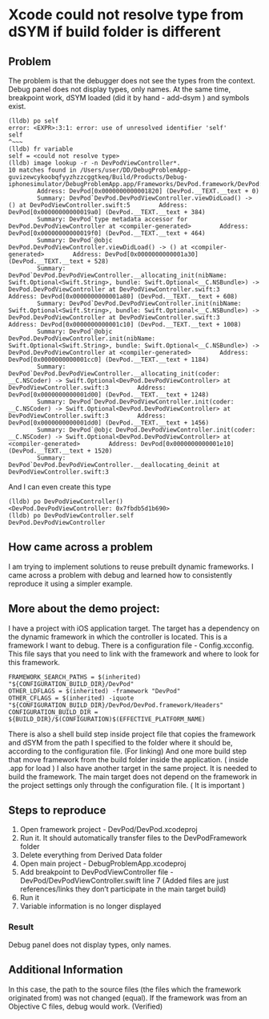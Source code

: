 # Xcode could not resolve type from dSYM if build folder is different

## Problem
The problem is that the debugger does not see the types from the context.
Debug panel does not display types, only names.
At the same time, breakpoint work, dSYM loaded (did it by hand - add-dsym ) and symbols exist.

```
(lldb) po self
error: <EXPR>:3:1: error: use of unresolved identifier 'self'
self
^~~~
(lldb) fr variable
self = <could not resolve type>
(lldb) image lookup -r -n DevPodViewController*.
10 matches found in /Users/user/DD/DebugProblemApp-guvizewcykoobqfyyzhzzcggtkeq/Build/Products/Debug-iphonesimulator/DebugProblemApp.app/Frameworks/DevPod.framework/DevPod:
        Address: DevPod[0x0000000000001820] (DevPod.__TEXT.__text + 0)
        Summary: DevPod`DevPod.DevPodViewController.viewDidLoad() -> () at DevPodViewController.swift:5        Address: DevPod[0x00000000000019a0] (DevPod.__TEXT.__text + 384)
        Summary: DevPod`type metadata accessor for DevPod.DevPodViewController at <compiler-generated>        Address: DevPod[0x00000000000019f0] (DevPod.__TEXT.__text + 464)
        Summary: DevPod`@objc DevPod.DevPodViewController.viewDidLoad() -> () at <compiler-generated>        Address: DevPod[0x0000000000001a30] (DevPod.__TEXT.__text + 528)
        Summary: DevPod`DevPod.DevPodViewController.__allocating_init(nibName: Swift.Optional<Swift.String>, bundle: Swift.Optional<__C.NSBundle>) -> DevPod.DevPodViewController at DevPodViewController.swift:3        Address: DevPod[0x0000000000001a80] (DevPod.__TEXT.__text + 608)
        Summary: DevPod`DevPod.DevPodViewController.init(nibName: Swift.Optional<Swift.String>, bundle: Swift.Optional<__C.NSBundle>) -> DevPod.DevPodViewController at DevPodViewController.swift:3        Address: DevPod[0x0000000000001c10] (DevPod.__TEXT.__text + 1008)
        Summary: DevPod`@objc DevPod.DevPodViewController.init(nibName: Swift.Optional<Swift.String>, bundle: Swift.Optional<__C.NSBundle>) -> DevPod.DevPodViewController at <compiler-generated>        Address: DevPod[0x0000000000001cc0] (DevPod.__TEXT.__text + 1184)
        Summary: DevPod`DevPod.DevPodViewController.__allocating_init(coder: __C.NSCoder) -> Swift.Optional<DevPod.DevPodViewController> at DevPodViewController.swift:3        Address: DevPod[0x0000000000001d00] (DevPod.__TEXT.__text + 1248)
        Summary: DevPod`DevPod.DevPodViewController.init(coder: __C.NSCoder) -> Swift.Optional<DevPod.DevPodViewController> at DevPodViewController.swift:3        Address: DevPod[0x0000000000001dd0] (DevPod.__TEXT.__text + 1456)
        Summary: DevPod`@objc DevPod.DevPodViewController.init(coder: __C.NSCoder) -> Swift.Optional<DevPod.DevPodViewController> at <compiler-generated>        Address: DevPod[0x0000000000001e10] (DevPod.__TEXT.__text + 1520)
        Summary: DevPod`DevPod.DevPodViewController.__deallocating_deinit at DevPodViewController.swift:3
```

And I can even create this type
```
(lldb) po DevPodViewController()
<DevPod.DevPodViewController: 0x7fbdb5d1b690>
(lldb) po DevPodViewController.self
DevPod.DevPodViewController
```

## How came across a problem
I am trying to implement solutions to reuse prebuilt dynamic frameworks.
I came across a problem with debug and learned how to consistently reproduce it using a simpler example.

## More about the demo project:
I have a project with iOS application target. 
The target has a dependency on the dynamic framework in which the controller is located. 
This is a framework I want to debug. There is a configuration file - Config.xcconfig. 
This file says that you need to link with the framework and where to look for this framework.
```
FRAMEWORK_SEARCH_PATHS = $(inherited) "${CONFIGURATION_BUILD_DIR}/DevPod"
OTHER_LDFLAGS = $(inherited) -framework "DevPod"
OTHER_CFLAGS = $(inherited) -iquote "${CONFIGURATION_BUILD_DIR}/DevPod/DevPod.framework/Headers"
CONFIGURATION_BUILD_DIR = ${BUILD_DIR}/$(CONFIGURATION)$(EFFECTIVE_PLATFORM_NAME)
```

There is also a shell build step inside project file that copies the framework and dSYM from the path I specified to the folder where it should be, according to the configuration file. (For linking)
And one more build step that move framework from the build folder inside the application. ( inside .app for load )
I also have another target in the same project. It is needed to build the framework.
The main target does not depend on the framework in the project settings only through the configuration file. ( It is important )

## Steps to reproduce
1. Open framework project - DevPod/DevPod.xcodeproj
2. Run it. It should automatically transfer files to the DevPodFramework folder
3. Delete everything from Derived Data folder
4. Open main project - DebugProblemApp.xcodeproj
5. Add breakpoint to DevPodViewController file - DevPod/DevPodViewController.swift line 7 (Added files are just references/links they don’t participate in the main target build)
6. Run it
7. Variable information is no longer displayed

### Result
Debug panel does not display types, only names.

## Additional Information
In this case, the path to the source files (the files which the framework originated from) was not changed (equal).
If the framework was from an Objective C files, debug would work. (Verified)
